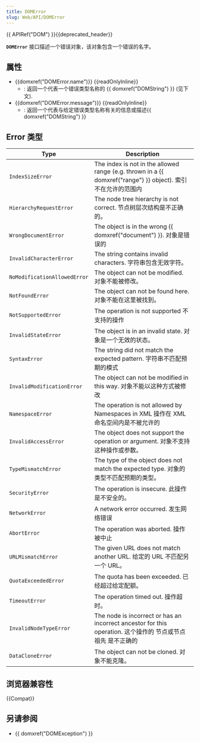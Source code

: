 ```yaml
---
title: DOMError
slug: Web/API/DOMError
---
```


{{ APIRef("DOM") }}{{deprecated_header}}

**`DOMError`** 接口描述一个错误对象，该对象包含一个错误的名字。

## 属性

- {{domxref("DOMError.name")}} {{readOnlyInline}}
  - : 返回一个代表一个错误类型名称的 {{ domxref("DOMString") }} (见下文).
- {{domxref("DOMError.message")}} {{readOnlyInline}}
  - : 返回一个代表与给定错误类型名称有关的信息或描述{{ domxref("DOMString") }}

## Error 类型

| Type                         | Description                                                                                                        |
| ---------------------------- | ------------------------------------------------------------------------------------------------------------------ |
| `IndexSizeError`             | The index is not in the allowed range (e.g. thrown in a {{ domxref("range") }} object). 索引不在允许的范围内 |
| `HierarchyRequestError`      | The node tree hierarchy is not correct. 节点树层次结构是不正确的。                                                 |
| `WrongDocumentError`         | The object is in the wrong {{ domxref("document") }}. 对象是错误的                                          |
| `InvalidCharacterError`      | The string contains invalid characters. 字符串包含无效字符。                                                       |
| `NoModificationAllowedError` | The object can not be modified. 对象不能被修改。                                                                   |
| `NotFoundError`              | The object can not be found here. 对象不能在这里被找到。                                                           |
| `NotSupportedError`          | The operation is not supported 不支持的操作                                                                        |
| `InvalidStateError`          | The object is in an invalid state. 对象是一个无效的状态。                                                          |
| `SyntaxError`                | The string did not match the expected pattern. 字符串不匹配预期的模式                                              |
| `InvalidModificationError`   | The object can not be modified in this way. 对象不能以这种方式被修改                                               |
| `NamespaceError`             | The operation is not allowed by Namespaces in XML 操作在 XML 命名空间内是不被允许的                                |
| `InvalidAccessError`         | The object does not support the operation or argument. 对象不支持这种操作或参数。                                  |
| `TypeMismatchError`          | The type of the object does not match the expected type. 对象的类型不匹配预期的类型。                              |
| `SecurityError`              | The operation is insecure. 此操作是不安全的。                                                                      |
| `NetworkError`               | A network error occurred. 发生网络错误                                                                             |
| `AbortError`                 | The operation was aborted. 操作被中止                                                                              |
| `URLMismatchError`           | The given URL does not match another URL. 给定的 URL 不匹配另一个 URL。                                            |
| `QuotaExceededError`         | The quota has been exceeded. 已经超过给定配额。                                                                    |
| `TimeoutError`               | The operation timed out. 操作超时。                                                                                |
| `InvalidNodeTypeError`       | The node is incorrect or has an incorrect ancestor for this operation. 这个操作的 节点或节点祖先 是不正确的        |
| `DataCloneError`             | The object can not be cloned. 对象不能克隆。                                                                       |

## 浏览器兼容性

{{Compat}}

## 另请参阅

- {{ domxref("DOMException") }}
